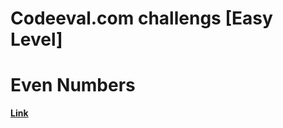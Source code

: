 # Codeeval.com challengs [Easy Level]
# Even Numbers
[**Link**](https://www.codeeval.com/open_challenges/100)